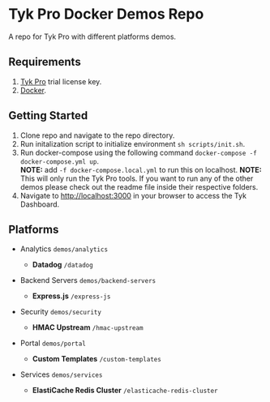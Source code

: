 # Tyk Pro Docker Demos Repo
A repo for Tyk Pro with different platforms demos.

## Requirements
1. [Tyk Pro](https://pages.tyk.io/en/sign-up-for-tyk-on-prem-licence) trial license key.
2. [Docker](https://docs.docker.com/get-docker/).

## Getting Started
1. Clone repo and navigate to the repo directory.
2. Run initalization script to initialize environment `sh scripts/init.sh`.
3. Run docker-compose using the following command `docker-compose -f docker-compose.yml up`.<br />
**NOTE:** add `-f docker-compose.local.yml` to run this on localhost.
**NOTE:** This will only run the Tyk Pro tools. If you want to run any of the other demos please check out the readme file inside their respective folders.
4. Navigate to [http://localhost:3000](http://localhost:3000) in your browser to access the Tyk Dashboard.

## Platforms
- Analytics `demos/analytics`
    - **Datadog** `/datadog`

- Backend Servers `demos/backend-servers`
    - **Express.js** `/express-js`

- Security `demos/security`
    - **HMAC Upstream** `/hmac-upstream`

- Portal `demos/portal`
    - **Custom Templates** `/custom-templates`

- Services `demos/services`
    - **ElastiCache Redis Cluster** `/elasticache-redis-cluster`
